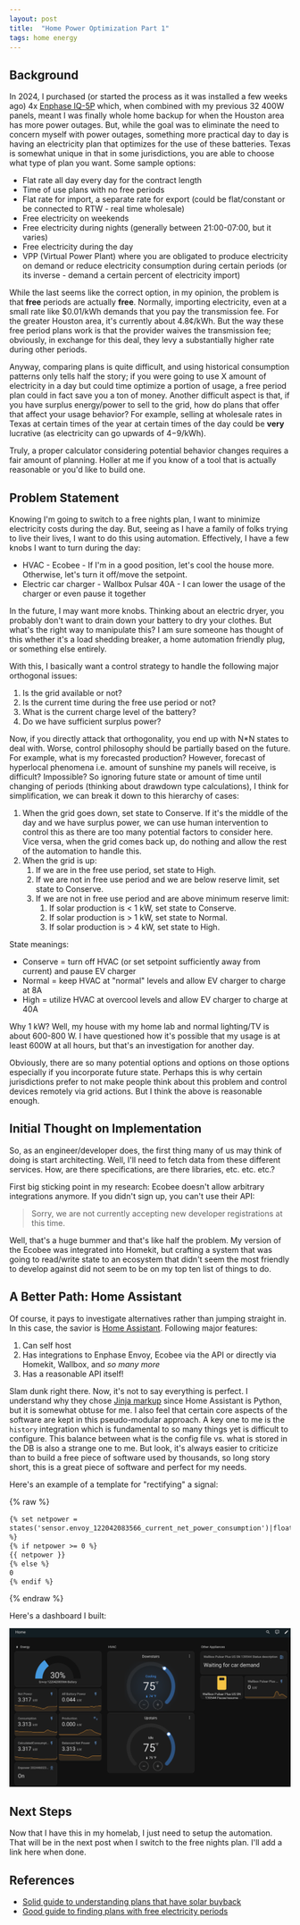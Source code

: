 ```yaml
---
layout: post
title:  "Home Power Optimization Part 1"
tags: home energy
---
```

## Background

In 2024, I purchased (or started the process as it was installed a few weeks ago) 4x [Enphase IQ-5P](https://enphase.com/store/storage/gen3/iq-battery-5p) which, when combined with my previous 32 400W panels, meant I was finally whole home backup for when the Houston area has more power outages. But, while the goal was to eliminate the need to concern myself with power outages, something more practical day to day is having an electricity plan that optimizes for the use of these batteries. Texas is somewhat unique in that in some jurisdictions, you are able to choose what type of plan you want. Some sample options:

* Flat rate all day every day for the contract length
* Time of use plans with no free periods
* Flat rate for import, a separate rate for export (could be flat/constant or be connected to RTW - real time wholesale)
* Free electricity on weekends
* Free electricity during nights (generally between 21:00-07:00, but it varies)
* Free electricity during the day
* VPP (Virtual Power Plant) where you are obligated to produce electricity on demand or reduce electricity consumption during certain periods (or its inverse - demand a certain percent of electricity import)

While the last seems like the correct option, in my opinion, the problem is that **free** periods are actually **free**. Normally, importing electricity, even at a small rate like $0.01/kWh demands that you pay the transmission fee. For the greater Houston area, it's currently about 4.8¢/kWh. But the way these free period plans work is that the provider waives the transmission fee; obviously, in exchange for this deal, they levy a substantially higher rate during other periods.

Anyway, comparing plans is quite difficult, and using historical consumption patterns only tells half the story; if you were going to use X amount of electricity in a day but could time optimize a portion of usage, a free period plan could in fact save you a ton of money. Another difficult aspect is that, if you have surplus energy/power to sell to the grid, how do plans that offer that affect your usage behavior? For example, selling at wholesale rates in Texas at certain times of the year at certain times of the day could be **very** lucrative (as electricity can go upwards of $4-$9/kWh).

Truly, a proper calculator considering potential behavior changes requires a fair amount of planning. Holler at me if you know of a tool that is actually reasonable or you'd like to build one.

## Problem Statement

Knowing I'm going to switch to a free nights plan, I want to minimize electricity costs during the day. But, seeing as I have a family of folks trying to live their lives, I want to do this using automation. Effectively, I have a few knobs I want to turn during the day:

* HVAC - Ecobee - If I'm in a good position, let's cool the house more. Otherwise, let's turn it off/move the setpoint.
* Electric car charger - Wallbox Pulsar 40A - I can lower the usage of the charger or even pause it together

In the future, I may want more knobs. Thinking about an electric dryer, you probably don't want to drain down your battery to dry your clothes. But what's the right way to manipulate this? I am sure someone has thought of this whether it's a load shedding breaker, a home automation friendly plug, or something else entirely.

With this, I basically want a control strategy to handle the following major orthogonal issues:

1. Is the grid available or not?
2. Is the current time during the free use period or not?
3. What is the current charge level of the battery?
4. Do we have sufficient surplus power?

Now, if you directly attack that orthogonality, you end up with N*N states to deal with. Worse, control philosophy should be partially based on the future. For example, what is my forecasted production? However, forecast of hyperlocal phenomena i.e. amount of sunshine my panels will receive, is difficult? Impossible? So ignoring future state or amount of time until changing of periods (thinking about drawdown type calculations), I think for simplification, we can break it down to this hierarchy of cases:

1. When the grid goes down, set state to Conserve. If it's the middle of the day and we have surplus power, we can use human intervention to control this as there are too many potential factors to consider here. Vice versa, when the grid comes back up, do nothing and allow the rest of the automation to handle this.
2. When the grid is up:
    1. If we are in the free use period, set state to High.
    2. If we are not in free use period and we are below reserve limit, set state to Conserve.
    3. If we are not in free use period and are above minimum reserve limit:
        1. If solar production is < 1 kW, set state to Conserve.
        2. If solar production is > 1 kW, set state to Normal.
        3. If solar production is > 4 kW, set state to High.

State meanings:

* Conserve = turn off HVAC (or set setpoint sufficiently away from current) and pause EV charger
* Normal = keep HVAC at "normal" levels and allow EV charger to charge at 8A
* High = utilize HVAC at overcool levels and allow EV charger to charge at 40A

Why 1 kW? Well, my house with my home lab and normal lighting/TV is about 600-800 W. I have questioned how it's possible that my usage is at least 600W at all hours, but that's an investigation for another day.

Obviously, there are so many potential options and options on those options especially if you incorporate future state. Perhaps this is why certain jurisdictions prefer to not make people think about this problem and control devices remotely via grid actions. But I think the above is reasonable enough.

## Initial Thought on Implementation

So, as an engineer/developer does, the first thing many of us may think of doing is start architecting. Well, I'll need to fetch data from these different services. How, are there specifications, are there libraries, etc. etc. etc.?

First big sticking point in my research: Ecobee doesn't allow arbitrary integrations anymore. If you didn't sign up, you can't use their API:

> Sorry, we are not currently accepting new developer registrations at this time.

Well, that's a huge bummer and that's like half the problem. My version of the Ecobee was integrated into Homekit, but crafting a system that was going to read/write state to an ecosystem that didn't seem the most friendly to develop against did not seem to be on my top ten list of things to do.

## A Better Path: Home Assistant

Of course, it pays to investigate alternatives rather than jumping straight in. In this case, the savior is [Home Assistant](https://www.home-assistant.io/). Following major features:

1. Can self host
2. Has integrations to Enphase Envoy, Ecobee via the API or directly via Homekit, Wallbox, and *so many more*
3. Has a reasonable API itself!

Slam dunk right there. Now, it's not to say everything is perfect. I understand why they chose [Jinja markup](https://palletsprojects.com/projects/jinja) since Home Assistant is Python, but it is somewhat obtuse for me. I also feel that certain core aspects of the software are kept in this pseudo-modular approach. A key one to me is the `history` integration which is fundamental to so many things yet is difficult to configure. This balance between what is the config file vs. what is stored in the DB is also a strange one to me. But look, it's always easier to criticize than to build a free piece of software used by thousands, so long story short, this is a great piece of software and perfect for my needs.

Here's an example of a template for "rectifying" a signal:

{% raw %}

```jinja2
{% set netpower = states('sensor.envoy_122042083566_current_net_power_consumption')|float(0) %}
{% if netpower >= 0 %}
{{ netpower }}
{% else %}
0
{% endif %}
```

{% endraw %}

Here's a dashboard I built:

![Basic Dashboard](/assets/2025/home-power/Dashboard.png)

## Next Steps

Now that I have this in my homelab, I just need to setup the automation. That will be in the next post when I switch to the free nights plan. I'll add a link here when done.

## References

* [Solid guide to understanding plans that have solar buyback](https://www.texaspowerguide.com/solar-buyback-plans-texas/)
* [Good guide to finding plans with free electricity periods](https://electricityplans.com/)
